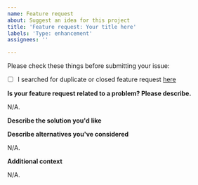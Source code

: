 ```yaml
---
name: Feature request
about: Suggest an idea for this project
title: 'Feature request: Your title here'
labels: 'Type: enhancement'
assignees: ''

---
```


Please check these things before submitting your issue:

- [ ] I searched for duplicate or closed feature request [here](https://github.com/Welcome-Bot/welcome-bot/issues?q=is%3Aissue)

**Is your feature request related to a problem? Please describe.**
<!--A clear and concise description of what the problem is. Ex. I'm always frustrated when [...]-->
N/A.

**Describe the solution you'd like**
<!--A clear and concise description of what you want to happen.-->

**Describe alternatives you've considered**
<!--A clear and concise description of any alternative solutions or features you've considered.-->
N/A.

**Additional context**
<!--Add any other context or screenshots about the feature request here.-->
N/A.
